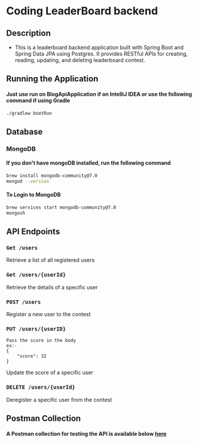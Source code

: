 # Coding LeaderBoard backend

## Description

* This is a leaderboard backend application built with Spring Boot and Spring Data JPA using Postgres. It provides RESTful APIs for creating, reading, updating, and deleting leaderboard contest.

## Running the Application

#### Just use run on BlogApiApplication if on IntelliJ IDEA or use the following command if using Gradle

```bash
./gradlew bootRun
```

## Database

### MongoDB

#### If you don't have mongoDB installed, run the following command
```bash
brew install mongodb-community@7.0
mongod --version
```

#### To Login to MongoDB

```bash
brew services start mongodb-community@7.0
mongosh
```

## API Endpoints

### `Get /users`
Retrieve a list of all registered users

### `Get /users/{userId}`
Retrieve the details of a specific user

### `POST /users`
Register a new user to the contest

### `PUT /users/{userID}`
```
Pass the score in the body 
ex:- 
{
    "score": 32
}
```
Update the score of a specific user

### `DELETE /users/{userId}`
Deregister a specific user from the contest


## Postman Collection

#### A Postman collection for testing the API is available below [here](https://api.postman.com/collections/20879467-1902a829-ff58-46aa-8482-5f5e95734cc8?access_key=PMAT-01J0EP8Y5JYJTPT0VES3M2CNFN)
